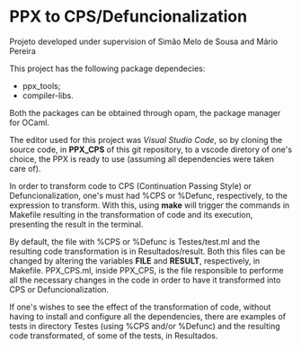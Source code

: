 # PPX to CPS/Defuncionalization

Projeto developed under supervision of Simão Melo de Sousa and Mário Pereira

This project has the following package dependecies:

+ ppx_tools;
+ compiler-libs.

Both the packages can be obtained through opam, the package manager for OCaml.

The editor used for this project was *Visual Studio Code*, so by cloning the source code, in **PPX_CPS** of this git repository, to a vscode diretory of one's choice, the PPX is ready to use (assuming all dependencies were taken care of).

In order to transform code to CPS (Continuation Passing Style) or Defuncionalization, one's must had %CPS or %Defunc, respectively, to the expression to transform. With this, using **make** will trigger the commands in Makefile resulting in the transformation of code and its execution, presenting the result in the terminal. 

By default, the file with %CPS or %Defunc is Testes/test.ml and the resulting code transformation is in Resultados/result. Both this files can be changed by altering the variables **FILE** and **RESULT**, respectively, in Makefile. PPX_CPS.ml, inside PPX_CPS, is the file responsible to performe all the necessary changes in the code in order to have it transformed into CPS or Defuncionalization.

If one's wishes to see the effect of the transformation of code, without having to install and configure all the dependencies, there are examples of tests in directory Testes (using %CPS and/or %Defunc) and the resulting code transformated, of some of the tests, in Resultados.

